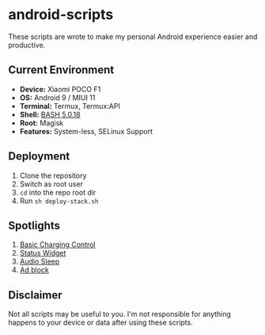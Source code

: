 # android-scripts
These scripts are wrote to make my personal Android experience easier and productive.

## Current Environment
- **Device:** Xiaomi POCO F1
- **OS:** Android 9 / MIUI 11
- **Terminal:** Termux, Termux:API
- **Shell:** [BASH 5.0.18](https://github.com/Zackptg5/Cross-Compiled-Binaries-Android/blob/master/bash/bash-arm64)
- **Root:** Magisk
- **Features:** System-less, SELinux Support

## Deployment
1. Clone the repository
1. Switch as root user
1. `cd` into the repo root dir
1. Run `sh deploy-stack.sh`

## Spotlights
1. [Basic Charging Control](https://github.com/seffparker/android-scripts/blob/master/doc/basic-charging-control.md)
1. [Status Widget](https://github.com/seffparker/android-scripts/blob/master/doc/status-widget.md)
1. [Audio Sleep](https://github.com/seffparker/android-scripts/blob/master/doc/audio-sleep.md)
1. [Ad block](https://github.com/seffparker/android-scripts/blob/master/doc/adblock.md)

## Disclaimer
Not all scripts may be useful to you. I'm not responsible for anything happens to your device or data after using these scripts.

